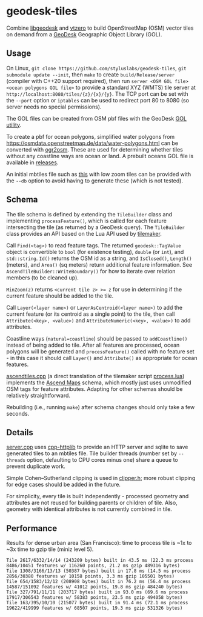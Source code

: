 # geodesk-tiles #

Combine [libgeodesk](https://github.com/clarisma/libgeodesk) and [vtzero](https://github.com/mapbox/vtzero) to build OpenStreetMap (OSM) vector tiles on demand from a [GeoDesk](https://www.geodesk.com/) Geographic Object Library (GOL).


## Usage ##

On Linux, `git clone https://github.com/styluslabs/geodesk-tiles`, `git submodule update --init`, then `make` to create `build/Release/server` (compiler with C++20 support required), then run `server <OSM GOL file> <ocean polygons GOL file>`  to provide a standard XYZ (WMTS) tile server at `http://localhost:8080/tiles/{z}/{x}/{y}`.  The TCP port can be set with the `--port` option or `iptables` can be used to redirect port 80 to 8080 (so server needs no special permissions).

The GOL files can be created from OSM pbf files with the GeoDesk [GOL utility](https://docs.geodesk.com/gol/build).

To create a pbf for ocean polygons, simplified water polygons from https://osmdata.openstreetmap.de/data/water-polygons.html can be converted with [ogr2osm](https://github.com/roelderickx/ogr2osm).  These are used for determining whether tiles without any coastline ways are ocean or land.  A prebuilt oceans GOL file is available in [releases](https://github.com/styluslabs/geodesk-tiles/releases/tag/tag-for-assets).

An initial mbtiles file such as [this](https://github.com/styluslabs/maps/releases/download/alpha-1/basemap7.mbtiles) with low zoom tiles can be provided with the `--db` option to avoid having to generate these (which is not tested).


## Schema ##

The tile schema is defined by extending the `TileBuilder` class and implementing `processFeature()`, which is called for each feature intersecting the tile (as returned by a GeoDesk query).  The `TileBuilder` class provides an API based on the Lua API used by [tilemaker](https://github.com/systemed/tilemaker/).

Call `Find(<tag>)` to read feature tags.  The returned `geodesk::TagValue` object is convertible to `bool` (for existence testing), `double` (or `int`), and `std::string`.  `Id()` returns the OSM id as a string, and `IsClosed()`, `Length()` (meters), and `Area()` (sq meters) return additional feature information.  See `AscendTileBuilder::WriteBoundary()` for how to iterate over relation members (to be cleaned up).

`MinZoom(z)` returns `<current tile z> >= z` for use in determining if the current feature should be added to the tile.

Call `Layer(<layer name>)` or `LayerAsCentroid(<layer name>)` to add the current feature (or its centroid as a single point) to the tile, then call `Attribute(<key>, <value>)` and `AttributeNumeric(<key>, <value>)` to add attributes.

Coastline ways (`natural=coastline`) should be passed to `addCoastline()` instead of being added to tile.  After all features are processed, ocean polygons will be generated and `processFeature()` called with no feature set - in this case it should call `Layer()` and `Attribute()` as appropriate for ocean features.

[ascendtiles.cpp](ascendtiles.cpp) (a direct translation of the tilemaker script [process.lua](https://github.com/styluslabs/maps/blob/master/scripts/tilemaker/process.lua)) implements the [Ascend Maps](https://github.com/styluslabs/maps/) schema, which mostly just uses unmodified OSM tags for feature attributes.  Adapting for other schemas should be relatively straightforward.

Rebuilding (i.e., running `make`) after schema changes should only take a few seconds.


## Details ##

[server.cpp](server.cpp) uses [cpp-httplib](https://github.com/yhirose/cpp-httplib) to provide an HTTP server and sqlite to save generated tiles to an mbtiles file.  Tile builder threads (number set by `--threads` option, defaulting to CPU cores minus one) share a queue to prevent duplicate work.

Simple Cohen–Sutherland clipping is used in [clipper.h](clipper.h); more robust clipping for edge cases should be added in the future.

For simplicity, every tile is built independently - processed geometry and attributes are not reused for building parents or children of tile.  Also, geometry with identical attributes is not currently combined in tile.


## Performance ##

Results for dense urban area (San Francisco): time to process tile is ~1x to ~3x time to gzip tile (miniz level 5).

    Tile 2617/6332/14/14 (243209 bytes) built in 43.5 ms (22.3 ms process 8486/10451 features w/ 116260 points, 21.2 ms gzip 489316 bytes)
    Tile 1308/3166/13/13 (50387 bytes) built in 17.8 ms (14.5 ms process 2856/30380 features w/ 10158 points, 3.3 ms gzip 105501 bytes)
    Tile 654/1583/12/12 (208908 bytes) built in 76.2 ms (56.4 ms process 14587/151092 features w/ 41012 points, 19.8 ms gzip 484240 bytes)
    Tile 327/791/11/11 (203717 bytes) built in 93.0 ms (69.6 ms process 17917/306543 features w/ 58383 points, 23.5 ms gzip 494058 bytes)
    Tile 163/395/10/10 (215077 bytes) built in 91.4 ms (72.1 ms process 19622/419999 features w/ 68507 points, 19.3 ms gzip 531326 bytes)
